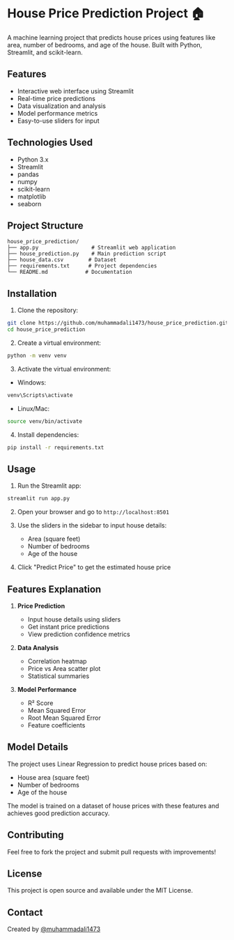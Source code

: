 # House Price Prediction Project 🏠

A machine learning project that predicts house prices using features like area, number of bedrooms, and age of the house. Built with Python, Streamlit, and scikit-learn.

## Features

- Interactive web interface using Streamlit
- Real-time price predictions
- Data visualization and analysis
- Model performance metrics
- Easy-to-use sliders for input

## Technologies Used

- Python 3.x
- Streamlit
- pandas
- numpy
- scikit-learn
- matplotlib
- seaborn

## Project Structure

```
house_price_prediction/
├── app.py                 # Streamlit web application
├── house_prediction.py    # Main prediction script
├── house_data.csv        # Dataset
├── requirements.txt      # Project dependencies
└── README.md            # Documentation
```

## Installation

1. Clone the repository:
```bash
git clone https://github.com/muhammadali1473/house_price_prediction.git
cd house_price_prediction
```

2. Create a virtual environment:
```bash
python -m venv venv
```

3. Activate the virtual environment:
- Windows:
```bash
venv\Scripts\activate
```
- Linux/Mac:
```bash
source venv/bin/activate
```

4. Install dependencies:
```bash
pip install -r requirements.txt
```

## Usage

1. Run the Streamlit app:
```bash
streamlit run app.py
```

2. Open your browser and go to `http://localhost:8501`

3. Use the sliders in the sidebar to input house details:
   - Area (square feet)
   - Number of bedrooms
   - Age of the house

4. Click "Predict Price" to get the estimated house price

## Features Explanation

1. **Price Prediction**
   - Input house details using sliders
   - Get instant price predictions
   - View prediction confidence metrics

2. **Data Analysis**
   - Correlation heatmap
   - Price vs Area scatter plot
   - Statistical summaries

3. **Model Performance**
   - R² Score
   - Mean Squared Error
   - Root Mean Squared Error
   - Feature coefficients

## Model Details

The project uses Linear Regression to predict house prices based on:
- House area (square feet)
- Number of bedrooms
- Age of the house

The model is trained on a dataset of house prices with these features and achieves good prediction accuracy.

## Contributing

Feel free to fork the project and submit pull requests with improvements!

## License

This project is open source and available under the MIT License.

## Contact

Created by [@muhammadali1473](https://github.com/muhammadali1473) 